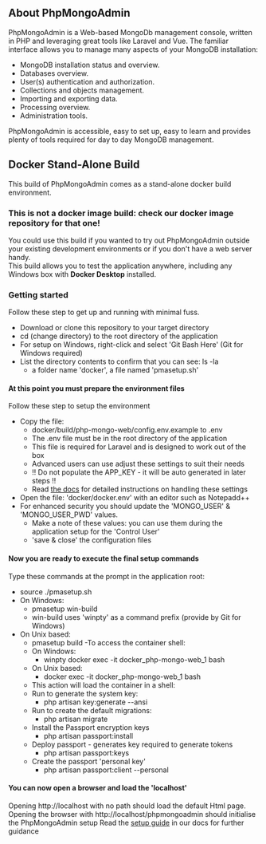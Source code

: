 ## About PhpMongoAdmin

PhpMongoAdmin is a Web-based MongoDb management console, written in PHP and leveraging great tools like Laravel and Vue.
The familiar interface allows you to manage many aspects of your MongoDB installation:

- MongoDB installation status and overview.
- Databases overview.
- User(s) authentication and authorization.
- Collections and objects management.
- Importing and exporting data.
- Processing overview.
- Administration tools.

PhpMongoAdmin is accessible, easy to set up, easy to learn and provides plenty of tools required for day to day MongoDB management.

## Docker Stand-Alone Build

This build of PhpMongoAdmin comes as a stand-alone docker build environment.

### This is not a docker image build: check our docker image repository for that one!

You could use this build if you wanted to try out PhpMongoAdmin outside your existing development environments or if you don't have a web server handy.  
This build allows you to test the application anywhere, including any Windows box with <b>Docker Desktop</b> installed.

### Getting started

Follow these step to get up and running with minimal fuss.
- Download or clone this repository to your target directory
- cd (change directory) to the root directory of the application
- For setup on Windows, right-click and select 'Git Bash Here' (Git for Windows required)
- List the directory contents to confirm that you can see: ls -la
  - a folder name 'docker', a file named 'pmasetup.sh'

#### At this point you must prepare the environment files

Follow these step to setup the environment
- Copy the file:
  - docker/build/php-mongo-web/config.env.example to .env
  - The .env file must be in the root directory of the application
  - This file is required for Laravel and is designed to work out of the box
  - Advanced users can use adjust these settings to suit their needs
  - !! Do not populate the APP_KEY - it will be auto generated in later steps !!
  - Read [the docs](https://phpmongoadmin.com/support/documentation) for detailed instructions on handling these settings
- Open the file: 'docker/docker.env' with an editor such as Notepadd++
- For enhanced security you should update the 'MONGO_USER' & 'MONGO_USER_PWD' values.
  - Make a note of these values: you can use them during the application setup for the 'Control User'
  - 'save & close' the configuration files

#### Now you are ready to execute the final setup commands

Type these commands at the prompt in the application root:

- source ./pmasetup.sh
- On Windows:
  - pmasetup win-build
  - win-build uses 'winpty' as a command prefix (provide by Git for Windows)
- On Unix based:
  - pmasetup build
-To access the container shell:
  - On Windows:
    - winpty docker exec -it docker_php-mongo-web_1 bash
  - On Unix based:
    - docker exec -it docker_php-mongo-web_1 bash
  - This action will load the container in a shell:
  - Run to generate the system key:
    - php artisan key:generate --ansi
  - Run to create the default migrations:
    - php artisan migrate
  - Install the Passport encryption keys
    - php artisan passport:install
  - Deploy passport - generates key required to generate tokens
    - php artisan passport:keys
  - Create the passport 'personal key'
    - php artisan passport:client --personal

#### You can now open a browser and load the 'localhost'

Opening http://localhost with no path should load the default Html page.
Opening the browser with http://localhost/phpmongoadmin should initialise the PhpMongoAdmin setup
Read the [setup guide](https://phpmongoadmin.com/support/documentation/setup) in our docs for further guidance
